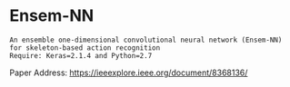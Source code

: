 # Ensem-NN
    An ensemble one-dimensional convolutional neural network (Ensem-NN) for skeleton-based action recognition
    Require: Keras=2.1.4 and Python=2.7
Paper Address: https://ieeexplore.ieee.org/document/8368136/
